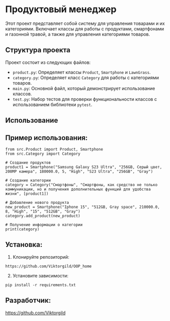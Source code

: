 # Продуктовый менеджер

Этот проект представляет собой систему для управления товарами и их категориями. Включает классы для работы с продуктами, смартфонами и газонной травой, а также для управления категориями товаров.

## Структура проекта

Проект состоит из следующих файлов:

- `product.py`: Определяет классы `Product`, `Smartphone` и `LawnGrass`.
- `category.py`: Определяет класс `Category` для работы с категориями товаров.
- `main.py`: Основной файл, который демонстрирует использование классов.
- `test.py`: Набор тестов для проверки функциональности классов с использованием библиотеки `pytest`.

## Использование

## Пример использования:
```
from src.Product import Product, Smartphone
from src.Category import Category

# Создание продуктов
product1 = Smartphone("Samsung Galaxy S23 Ultra", "256GB, Серый цвет, 200MP камера", 180000.0, 5, "High", "S23 Ultra", "256GB", "Gray")

# Создание категории
category = Category("Смартфоны", "Смартфоны, как средство не только коммуникации, но и получения дополнительных функций для удобства жизни", [product1])

# Добавление нового продукта
new_product = Smartphone("Iphone 15", "512GB, Gray space", 210000.0, 8, "High", "15", "512GB", "Gray")
category.add_product(new_product)

# Получение информации о категории
print(category)
```

## Установка:
1. Клонируйте репозиторий:
```
https://github.com/Viktorgild/OOP_home
```
2. Установите зависимости:
```
pip install -r requirements.txt
```

## Разработчик:

https://github.com/Viktorgild